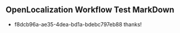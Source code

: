 ## OpenLocalization Workflow Test MarkDown
* f8dcb96a-ae35-4dea-bd1a-bdebc797eb88 thanks!

<!--HONumber=Jul16_HO3-->



